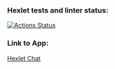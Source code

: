 ### Hexlet tests and linter status:
[![Actions Status](https://github.com/SmwOverRainbow/frontend-project-12/workflows/hexlet-check/badge.svg)](https://github.com/SmwOverRainbow/frontend-project-12/actions)

### Link to App:
[Hexlet Chat](https://frontend-project-12-production-0719.up.railway.app/)